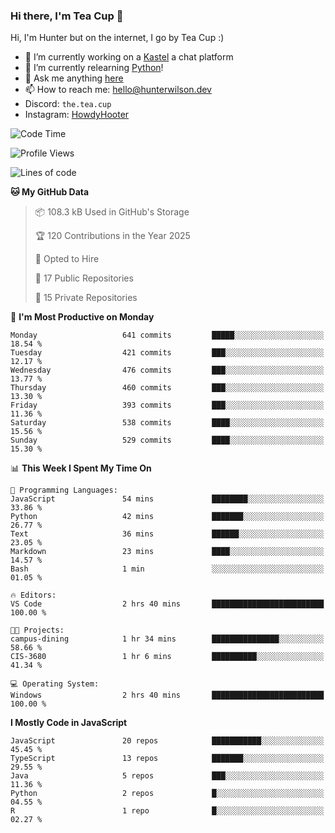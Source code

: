 ### Hi there, I'm Tea Cup 👋 

Hi, I'm Hunter but on the internet, I go by Tea Cup :)

- 🔭 I’m currently working on a [Kastel](https://github.com/KastelApp) a chat platform
- 🌱 I’m currently relearning [Python](https://github.com/TheTeaCup/CIS-3680)!
- 💬 Ask me anything [here](https://github.com/TheTeaCup/TheTeaCup/issues)
- 📫 How to reach me: [hello@hunterwilson.dev](mailto:hello@hunterwilson.dev)
- Discord: `the.tea.cup`
- Instagram: [HowdyHooter](https://instagram.com/HowdyHooter)

<!--START_SECTION:waka-->
![Code Time](http://img.shields.io/badge/Code%20Time-618%20hrs%2050%20mins-blue)

![Profile Views](http://img.shields.io/badge/Profile%20Views-0-blue)

![Lines of code](https://img.shields.io/badge/From%20Hello%20World%20I%27ve%20Written-1.3%20million%20lines%20of%20code-blue)

**🐱 My GitHub Data** 

> 📦 108.3 kB Used in GitHub's Storage 
 > 
> 🏆 120 Contributions in the Year 2025
 > 
> 💼 Opted to Hire
 > 
> 📜 17 Public Repositories 
 > 
> 🔑 15 Private Repositories 
 > 
📅 **I'm Most Productive on Monday** 

```text
Monday                   641 commits         █████░░░░░░░░░░░░░░░░░░░░   18.54 % 
Tuesday                  421 commits         ███░░░░░░░░░░░░░░░░░░░░░░   12.17 % 
Wednesday                476 commits         ███░░░░░░░░░░░░░░░░░░░░░░   13.77 % 
Thursday                 460 commits         ███░░░░░░░░░░░░░░░░░░░░░░   13.30 % 
Friday                   393 commits         ███░░░░░░░░░░░░░░░░░░░░░░   11.36 % 
Saturday                 538 commits         ████░░░░░░░░░░░░░░░░░░░░░   15.56 % 
Sunday                   529 commits         ████░░░░░░░░░░░░░░░░░░░░░   15.30 % 
```


📊 **This Week I Spent My Time On** 

```text
💬 Programming Languages: 
JavaScript               54 mins             ████████░░░░░░░░░░░░░░░░░   33.86 % 
Python                   42 mins             ███████░░░░░░░░░░░░░░░░░░   26.77 % 
Text                     36 mins             ██████░░░░░░░░░░░░░░░░░░░   23.05 % 
Markdown                 23 mins             ████░░░░░░░░░░░░░░░░░░░░░   14.57 % 
Bash                     1 min               ░░░░░░░░░░░░░░░░░░░░░░░░░   01.05 % 

🔥 Editors: 
VS Code                  2 hrs 40 mins       █████████████████████████   100.00 % 

🐱‍💻 Projects: 
campus-dining            1 hr 34 mins        ███████████████░░░░░░░░░░   58.66 % 
CIS-3680                 1 hr 6 mins         ██████████░░░░░░░░░░░░░░░   41.34 % 

💻 Operating System: 
Windows                  2 hrs 40 mins       █████████████████████████   100.00 % 
```

**I Mostly Code in JavaScript** 

```text
JavaScript               20 repos            ███████████░░░░░░░░░░░░░░   45.45 % 
TypeScript               13 repos            ███████░░░░░░░░░░░░░░░░░░   29.55 % 
Java                     5 repos             ███░░░░░░░░░░░░░░░░░░░░░░   11.36 % 
Python                   2 repos             █░░░░░░░░░░░░░░░░░░░░░░░░   04.55 % 
R                        1 repo              █░░░░░░░░░░░░░░░░░░░░░░░░   02.27 % 
```




<!--END_SECTION:waka-->
